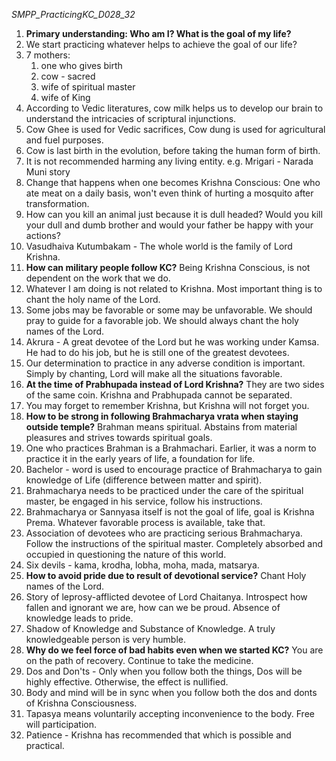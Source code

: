 *SMPP_PracticingKC_D028_32*

1. **Primary understanding: Who am I? What is the goal of my life?**
2. We start practicing whatever helps to achieve the goal of our life?
3. 7 mothers: 
   1. one who gives birth
   2. cow - sacred
   3. wife of spiritual master
   4. wife of King
4. According to Vedic literatures, cow milk helps us to develop our brain to understand the intricacies of scriptural injunctions.
5. Cow Ghee is used for Vedic sacrifices, Cow dung is used for agricultural and fuel purposes.
6. Cow is last birth in the evolution, before taking the human form of birth.
7. It is not recommended harming any living entity. e.g. Mrigari - Narada Muni story
8. Change that happens when one becomes Krishna Conscious: One who ate meat on a daily basis, won't even think of hurting a mosquito after transformation.
9. How can you kill an animal just because it is dull headed? Would you kill your dull and dumb brother and would your father be happy with your actions?
10. Vasudhaiva Kutumbakam - The whole world is the family of Lord Krishna.
11. **How can military people follow KC?** Being Krishna Conscious, is not dependent on the work that we do.
12. Whatever I am doing is not related to Krishna. Most important thing is to chant the holy name of the Lord.
13. Some jobs may be favorable or some may be unfavorable. We should pray to guide for a favorable job. We should always chant the holy names of the Lord.
14. Akrura - A great devotee of the Lord but he was working under Kamsa. He had to do his job, but he is still one of the greatest devotees.
15. Our determination to practice in any adverse condition is important. Simply by chanting, Lord will make all the situations favorable.
16. **At the time of Prabhupada instead of Lord Krishna?** They are two sides of the same coin. Krishna and Prabhupada cannot be separated.
17. You may forget to remember Krishna, but Krishna will not forget you.
18. **How to be strong in following Brahmacharya vrata when staying outside temple?** Brahman means spiritual. Abstains from material pleasures and strives towards spiritual goals.
19. One who practices Brahman is a Brahmachari. Earlier, it was a norm to practice it in the early years of life, a foundation for life.
20. Bachelor - word is used to encourage practice of Brahmacharya to gain knowledge of Life (difference between matter and spirit).
21. Brahmacharya needs to be practiced under the care of the spiritual master, be engaged in his service, follow his instructions.
22. Brahmacharya or Sannyasa itself is not the goal of life, goal is Krishna Prema. Whatever favorable process is available, take that.
23. Association of devotees who are practicing serious Brahmacharya. Follow the instructions of the spiritual master. Completely absorbed and occupied in questioning the nature of this world.
24. Six devils - kama, krodha, lobha, moha, mada, matsarya.
25. **How to avoid pride due to result of devotional service?** Chant Holy names of the Lord.
26. Story of leprosy-afflicted devotee of Lord Chaitanya. Introspect how fallen and ignorant we are, how can we be proud. Absence of knowledge leads to pride.
27. Shadow of Knowledge and Substance of Knowledge. A truly knowledgeable person is very humble.
28. **Why do we feel force of bad habits even when we started KC?** You are on the path of recovery. Continue to take the medicine.
29. Dos and Don'ts - Only when you follow both the things, Dos will be highly effective. Otherwise, the effect is nullified.
30. Body and mind will be in sync when you follow both the dos and donts of Krishna Consciousness. 
31. Tapasya means voluntarily accepting inconvenience to the body. Free will participation.
32. Patience - Krishna has recommended that which is possible and practical.